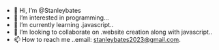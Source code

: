 - 👋 Hi, I’m @Stanleybates
- 👀 I’m interested in programming...
- 🌱 I’m currently learning .javascript..
- 💞️ I’m looking to collaborate on .website creation along with javascript..
- 📫 How to reach me ..email: stanleybates2023@gmail.com.

<!---
Stanleybates/Stanleybates is a ✨ special ✨ repository because its `README.md` (this file) appears on your GitHub profile.
You can click the Preview link to take a look at your changes.
--->
